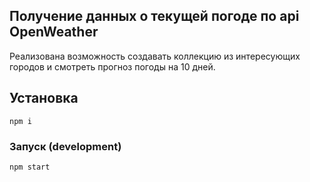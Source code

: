 ## Получение данных о текущей погоде по api OpenWeather

Реализована возможность создавать коллекцию из интересующих городов и смотреть прогноз погоды на 10 дней.

## Установка

```
npm i
```

### Запуск (development)

```
npm start
```
